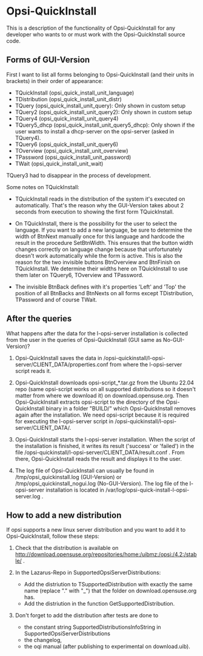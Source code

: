 # Opsi-QuickInstall

This is a description of the functionality of Opsi-QuickInstall for any developer who wants to or must work with the Opsi-QuickInstall source code.


## Forms of GUI-Version

First I want to list all forms belonging to Opsi-QuickInstall (and their units in brackets) in their order of appearance:

+ TQuickInstall (opsi_quick_install_unit_language)
+ TDistribution (opsi_quick_install_unit_distr)
+ TQuery (opsi_quick_install_unit_query): Only shown in custom setup
+ TQuery2 (opsi_quick_install_unit_query2): Only shown in custom setup
+ TQuery4 (opsi_quick_install_unit_query4)
+ TQuery5_dhcp (opsi_quick_install_unit_query5_dhcp): Only shown if the user wants to install a dhcp-server on the opsi-server (asked in TQuery4).
+ TQuery6 (opsi_quick_install_unit_query6)
+ TOverview (opsi_quick_install_unit_overview)
+ TPassword (opsi_quick_install_unit_password)
+ TWait (opsi_quick_install_unit_wait)

TQuery3 had to disappear in the process of development.

Some notes on TQuickInstall:

+ TQuickInstall reads in the distribution of the system it's executed on automatically.
That's the reason why the GUI-Version takes about 2 seconds from execution to showing the first form TQuickInstall.

+ On TQuickInstall, there is the possibility for the user to select the language.
If you want to add a new language, be sure to determine the width of BtnNext manually once for this language and hardcode the result in the procedure SetBtnWidth.
This ensures that the button width changes correctly on language change because that unfortunately doesn't work automatically while the form is active.
This is also the reason for the two invisible buttons BtnOverview and BtnFinish on TQuickInstall.
We determine their widths here on TQuickInstall to use them later on TQuery6, TOverview and TPassword.

+ The invisible BtnBack defines with it's properties 'Left' and 'Top' the position of all BtnBacks and BtnNexts on all forms except TDistribution, TPassword and of course TWait.


## After the queries

What happens after the data for the l-opsi-server installation is collected from the user in the queries of Opsi-QuickInstall (GUI same as No-GUI-Version)?

1. Opsi-QuickInstall saves the data in /opsi-quickinstall/l-opsi-server/CLIENT_DATA/properties.conf from where the l-opsi-server script reads it.

2. Opsi-QuickInstall downloads opsi-script_*.tar.gz from the Ubuntu 22.04 repo (same opsi-script works on all supported distributions so it doesn't matter from where we download it) on download.opensuse.org.
Then Opsi-QuickInstall extracts opsi-script to the directory of the Opsi-QuickInstall binary in a folder "BUILD/" which Opsi-QuickInstall removes again after the installation.
We need opsi-script because it is required for executing the l-opsi-server script in /opsi-quickinstall/l-opsi-server/CLIENT_DATA/.

3. Opsi-QuickInstall starts the l-opsi-server installation. When the script of the installation is finished, it writes its result ('success' or 'failed') in the file /opsi-quickinstall/l-opsi-server/CLIENT_DATA/result.conf .
From there, Opsi-QuickInstall reads the result and displays it to the user.

4. The log file of Opsi-QuickInstall can usually be found in /tmp/opsi_quickinstall.log (GUI-Version) or /tmp/opsi_quickinstall_nogui.log (No-GUI-Version).
The log file of the l-opsi-server installation is located in /var/log/opsi-quick-install-l-opsi-server.log .


## How to add a new distribution

If opsi supports a new linux server distribution and you want to add it to Opsi-QuickInstall, follow these steps:

1. Check that the distribution is available on http://download.opensuse.org/repositories/home:/uibmz:/opsi:/4.2:/stable/ .

2. In the Lazarus-Repo in SupportedOpsiServerDistributions:
	+ Add the distriution to TSupportedDistribution with exactly the same name (replace "." with "_") that the folder on download.opensuse.org has.
	+ Add the distriution in the function GetSupportedDistribution.
	
3. Don't forget to add the distribution after tests are done to
	+ the constant string SupportedDistributionsInfoString in SupportedOpsiServerDistributions
    + the changelog,
    + the oqi manual (after publishing to experimental on download.uib).


